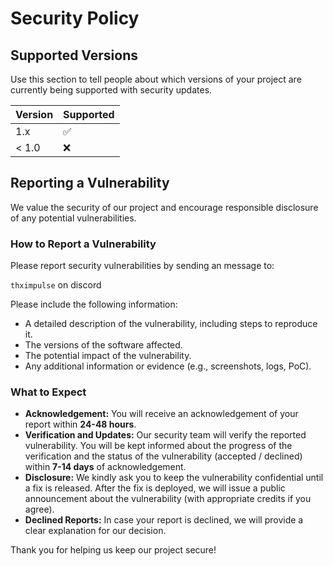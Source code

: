 # Security Policy

## Supported Versions

Use this section to tell people about which versions of your project are
currently being supported with security updates.

| Version | Supported          |
| ------- | ------------------ |
| 1.x     | :white_check_mark: |
| < 1.0   | :x:                |

## Reporting a Vulnerability

We value the security of our project and encourage responsible disclosure of any potential vulnerabilities.

### How to Report a Vulnerability

Please report security vulnerabilities by sending an message to:

`thximpulse` on discord

Please include the following information:

*   A detailed description of the vulnerability, including steps to reproduce it.
*   The versions of the software affected.
*   The potential impact of the vulnerability.
*   Any additional information or evidence (e.g., screenshots, logs, PoC).

### What to Expect

*   **Acknowledgement:** You will receive an acknowledgement of your report within **24-48 hours**.
*   **Verification and Updates:** Our security team will verify the reported vulnerability. You will be kept informed about the progress of the verification and the status of the vulnerability (accepted / declined) within **7-14 days** of acknowledgement.
*   **Disclosure:** We kindly ask you to keep the vulnerability confidential until a fix is released. After the fix is deployed, we will issue a public announcement about the vulnerability (with appropriate credits if you agree).
*   **Declined Reports:** In case your report is declined, we will provide a clear explanation for our decision.

Thank you for helping us keep our project secure!
